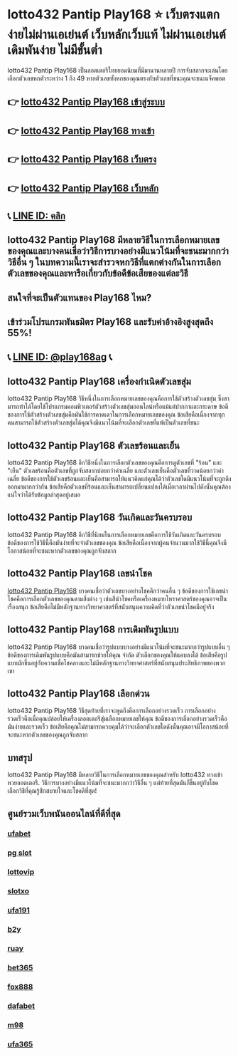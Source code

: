 
# lotto432 Pantip Play168 ⭐ เว็บตรงแตกง่ายไม่ผ่านเอเย่นต์ เว็บหลักเว็บแท้ ไม่ผ่านเอเย่นต์ เดิมพันง่าย ไม่มีขั้นต่ำ

lotto432 Pantip Play168 เป็นลอตเตอรีไทยยอดนิยมที่มีมานานหลายปี การจับสลากจะเล่นโดยเลือกตัวเลขหกตัวระหว่าง 1 ถึง 49 หากตัวเลขทั้งหกของคุณตรงกับตัวเลขที่ชนะคุณจะชนะแจ็คพอต

## 👉 [lotto432 Pantip Play168 เข้าสู่ระบบ](https://bit.ly/3TCj9rY)
## 👉 [lotto432 Pantip Play168 ทางเข้า](https://bit.ly/3TCj9rY)
## 👉 [lotto432 Pantip Play168 เว็บตรง](https://bit.ly/3TCj9rY)
## 👉 [lotto432 Pantip Play168 เว็บหลัก](https://bit.ly/3TCj9rY)
## 📞 [LINE ID: คลิก](https://line.me/R/ti/p/@342mcrfd)

## lotto432 Pantip Play168 มีหลายวิธีในการเลือกหมายเลขของคุณและบางคนเชื่อว่าวิธีการบางอย่างมีแนวโน้มที่จะชนะมากกว่าวิธีอื่น ๆ ในบทความนี้เราจะสํารวจหกวิธีที่แตกต่างกันในการเลือกตัวเลขของคุณและหารือเกี่ยวกับข้อดีข้อเสียของแต่ละวิธี

## สนใจที่จะเป็นตัวแทนของ Play168 ไหม?
## เข้าร่วมโปรแกรมพันธมิตร Play168 และรับค่าอ้างอิงสูงสุดถึง 55%!
## 📞 [LINE ID: @play168ag](https://bit.ly/3RSGiFl) 📞

## lotto432 Pantip Play168 เครื่องกําเนิดตัวเลขสุ่ม
lotto432 Pantip Play168 วิธีหนึ่งในการเลือกหมายเลขของคุณคือการใช้ตัวสร้างตัวเลขสุ่ม ซึ่งสามารถทําได้โดยใช้โปรแกรมคอมพิวเตอร์ตัวสร้างตัวเลขสุ่มออนไลน์หรือแม้แต่ปากกาและกระดาษ ข้อดีของการใช้ตัวสร้างตัวเลขสุ่มคือมันใช้การคาดเดาในการเลือกหมายเลขของคุณ ข้อเสียคือเนื่องจากทุกคนสามารถใช้ตัวสร้างตัวเลขสุ่มได้คุณจึงมีแนวโน้มที่จะเลือกตัวเลขที่แพ้เป็นตัวเลขที่ชนะ

## lotto432 Pantip Play168 ตัวเลขร้อนและเย็น
lotto432 Pantip Play168 อีกวิธีหนึ่งในการเลือกตัวเลขของคุณคือการดูตัวเลขที่ "ร้อน" และ "เย็น" ตัวเลขร้อนคือตัวเลขที่ถูกจับสลากบ่อยกว่าค่าเฉลี่ย และตัวเลขเย็นคือตัวเลขที่วาดน้อยกว่าค่าเฉลี่ย ข้อดีของการใช้ตัวเลขร้อนและเย็นคือสามารถให้แนวคิดแก่คุณได้ว่าตัวเลขใดมีแนวโน้มที่จะถูกดึงออกมามากกว่ากัน ข้อเสียคือตัวเลขที่ร้อนและเย็นสามารถเปลี่ยนแปลงได้เมื่อเวลาผ่านไปดังนั้นคุณต้องแน่ใจว่าได้รับข้อมูลล่าสุดอยู่เสมอ

## lotto432 Pantip Play168 วันเกิดและวันครบรอบ
lotto432 Pantip Play168 อีกวิธีที่นิยมในการเลือกหมายเลขคือการใช้วันเกิดและวันครบรอบ ข้อดีของการใช้วิธีนี้คือมันง่ายที่จะจําตัวเลขของคุณ ข้อเสียคือเนื่องจากผู้คนจํานวนมากใช้วิธีนี้คุณจึงมีโอกาสน้อยที่จะชนะหากตัวเลขของคุณถูกจับสลาก

## lotto432 Pantip Play168 เลขนําโชค
[lotto432 Pantip Play168](https://atom.io/themes/lotto432%20%E0%B8%9C%E0%B9%88%E0%B8%B2%E0%B8%99%E0%B9%80%E0%B8%A7%E0%B9%87%E0%B8%9A) บางคนเชื่อว่าตัวเลขบางอย่างโชคดีกว่าคนอื่น ๆ ข้อดีของการใช้เลขนําโชคคือการเลือกตัวเลขของคุณตามสิ่งต่าง ๆ เช่นสีนําโชคหรือเครื่องหมายโหราศาสตร์ของคุณอาจเป็นเรื่องสนุก ข้อเสียคือไม่มีหลักฐานทางวิทยาศาสตร์ที่สนับสนุนความคิดที่ว่าตัวเลขนําโชคมีอยู่จริง

## lotto432 Pantip Play168 การเดิมพันรูปแบบ
lotto432 Pantip Play168 บางคนเชื่อว่ารูปแบบบางอย่างมีแนวโน้มที่จะชนะมากกว่ารูปแบบอื่น ๆ ข้อดีของการเดิมพันรูปแบบคือมันสามารถช่วยให้คุณ จํากัด ตัวเลือกของคุณให้แคบลงได้ ข้อเสียคือรูปแบบมักขึ้นอยู่กับความเชื่อโชคลางและไม่มีหลักฐานทางวิทยาศาสตร์ที่สนับสนุนประสิทธิภาพของพวกเขา

## lotto432 Pantip Play168 เลือกด่วน
lotto432 Pantip Play168 วิธีสุดท้ายที่เราจะพูดถึงคือการเลือกอย่างรวดเร็ว การเลือกอย่างรวดเร็วคือเมื่อคุณปล่อยให้เครื่องลอตเตอรีสุ่มเลือกหมายเลขให้คุณ ข้อดีของการเลือกอย่างรวดเร็วคือมันง่ายและรวดเร็ว ข้อเสียคือคุณไม่สามารถควบคุมได้ว่าจะเลือกตัวเลขใดดังนั้นคุณอาจมีโอกาสน้อยที่จะชนะหากตัวเลขของคุณถูกจับสลาก

## บทสรุป
lotto432 Pantip Play168 มีหลายวิธีในการเลือกหมายเลขของคุณสําหรับ lotto432 ทางเข้า หวยลอตเตอรี. วิธีการบางอย่างมีแนวโน้มที่จะชนะมากกว่าวิธีอื่น ๆ แต่ท้ายที่สุดมันก็ขึ้นอยู่กับโชค เลือกวิธีที่คุณรู้สึกสบายใจและโชคดีที่สุด!

## ศูนย์รวมเว็บพนันออนไลน์ที่ดีที่สุด
### [ufabet](https://atom.io/packages/ufabet)
### [pg slot](https://atom.io/themes/pg%20slot)
### [lottovip](https://atom.io/packages/lottovip)
### [slotxo](https://atom.io/packages/slotxo)
### [ufa191](https://atom.io/packages/ufa191)
### [b2y](https://atom.io/packages/b2y)
### [ruay](https://atom.io/themes/ruay)
### [bet365](https://atom.io/packages/bet365)
### [fox888](https://atom.io/packages/fox888)
### [dafabet](https://atom.io/packages/dafabet)
### [m98](https://atom.io/packages/m98)
### [ufa365](https://atom.io/packages/ufa365)